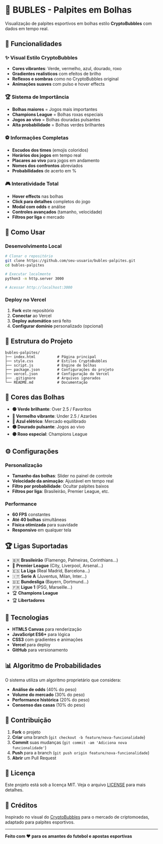 # 🫧 BUBLES - Palpites em Bolhas

Visualização de palpites esportivos em bolhas estilo **CryptoBubbles** com dados em tempo real.

## 🎯 Funcionalidades

### ✨ Visual Estilo CryptoBubbles
- **Cores vibrantes**: Verde, vermelho, azul, dourado, roxo
- **Gradientes realísticos** com efeitos de brilho
- **Reflexos e sombras** como no CryptoBubbles original
- **Animações suaves** com pulso e hover effects

### 🏆 Sistema de Importância
- **Bolhas maiores** = Jogos mais importantes
- **Champions League** = Bolhas roxas especiais
- **Jogos ao vivo** = Bolhas douradas pulsantes
- **Alta probabilidade** = Bolhas verdes brilhantes

### ⚽ Informações Completas
- **Escudos dos times** (emojis coloridos)
- **Horários dos jogos** em tempo real
- **Placares ao vivo** para jogos em andamento
- **Nomes dos confrontos** abreviados
- **Probabilidades** de acerto em %

### 🎮 Interatividade Total
- **Hover effects** nas bolhas
- **Click para detalhes** completos do jogo
- **Modal com odds** e análise
- **Controles avançados** (tamanho, velocidade)
- **Filtros por liga** e mercado

## 🚀 Como Usar

### Desenvolvimento Local
```bash
# Clonar o repositório
git clone https://github.com/seu-usuario/bubles-palpites.git
cd bubles-palpites

# Executar localmente
python3 -m http.server 3000

# Acessar http://localhost:3000
```

### Deploy no Vercel
1. **Fork** este repositório
2. **Conectar** ao Vercel
3. **Deploy automático** será feito
4. **Configurar domínio** personalizado (opcional)

## 📁 Estrutura do Projeto

```
bubles-palpites/
├── index.html          # Página principal
├── style.css           # Estilos CryptoBubbles
├── script.js           # Engine de bolhas
├── package.json        # Configurações do projeto
├── vercel.json         # Configuração do Vercel
├── .gitignore          # Arquivos ignorados
└── README.md           # Documentação
```

## 🎨 Cores das Bolhas

- **🟢 Verde brilhante**: Over 2.5 / Favoritos
- **🔴 Vermelho vibrante**: Under 2.5 / Azarões  
- **🔵 Azul elétrico**: Mercado equilibrado
- **🟡 Dourado pulsante**: Jogos ao vivo
- **🟣 Roxo especial**: Champions League

## ⚙️ Configurações

### Personalização
- **Tamanho das bolhas**: Slider no painel de controle
- **Velocidade da animação**: Ajustável em tempo real
- **Filtro por probabilidade**: Ocultar palpites baixos
- **Filtros por liga**: Brasileirão, Premier League, etc.

### Performance
- **60 FPS** constantes
- **Até 40 bolhas** simultâneas
- **Física otimizada** para suavidade
- **Responsivo** em qualquer tela

## 🏆 Ligas Suportadas

- 🇧🇷 **Brasileirão** (Flamengo, Palmeiras, Corinthians...)
- 🏴󠁧󠁢󠁥󠁮󠁧󠁿 **Premier League** (City, Liverpool, Arsenal...)
- 🇪🇸 **La Liga** (Real Madrid, Barcelona...)
- 🇮🇹 **Serie A** (Juventus, Milan, Inter...)
- 🇩🇪 **Bundesliga** (Bayern, Dortmund...)
- 🇫🇷 **Ligue 1** (PSG, Marseille...)
- 🏆 **Champions League**
- 🏆 **Libertadores**

## 🔧 Tecnologias

- **HTML5 Canvas** para renderização
- **JavaScript ES6+** para lógica
- **CSS3** com gradientes e animações
- **Vercel** para deploy
- **GitHub** para versionamento

## 📊 Algoritmo de Probabilidades

O sistema utiliza um algoritmo proprietário que considera:
- **Análise de odds** (40% do peso)
- **Volume do mercado** (30% do peso)
- **Performance histórica** (20% do peso)
- **Consenso das casas** (10% do peso)

## 🤝 Contribuição

1. **Fork** o projeto
2. **Criar** uma branch (`git checkout -b feature/nova-funcionalidade`)
3. **Commit** suas mudanças (`git commit -am 'Adiciona nova funcionalidade'`)
4. **Push** para a branch (`git push origin feature/nova-funcionalidade`)
5. **Abrir** um Pull Request

## 📝 Licença

Este projeto está sob a licença MIT. Veja o arquivo [LICENSE](LICENSE) para mais detalhes.

## 🌟 Créditos

Inspirado no visual do [CryptoBubbles](https://cryptobubbles.net/) para o mercado de criptomoedas, adaptado para palpites esportivos.

---

**Feito com ❤️ para os amantes do futebol e apostas esportivas**


